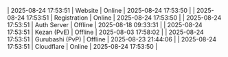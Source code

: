 | 2025-08-24 17:53:51 | Website | Online | 2025-08-24 17:53:50 |
| 2025-08-24 17:53:51 | Registration | Online | 2025-08-24 17:53:50 |
| 2025-08-24 17:53:51 | Auth Server | Offline | 2025-08-18 09:33:31 |
| 2025-08-24 17:53:51 | Kezan (PvE) | Offline | 2025-08-03 17:58:02 |
| 2025-08-24 17:53:51 | Gurubashi (PvP) | Offline | 2025-08-23 21:44:06 |
| 2025-08-24 17:53:51 | Cloudflare | Online | 2025-08-24 17:53:50 |
